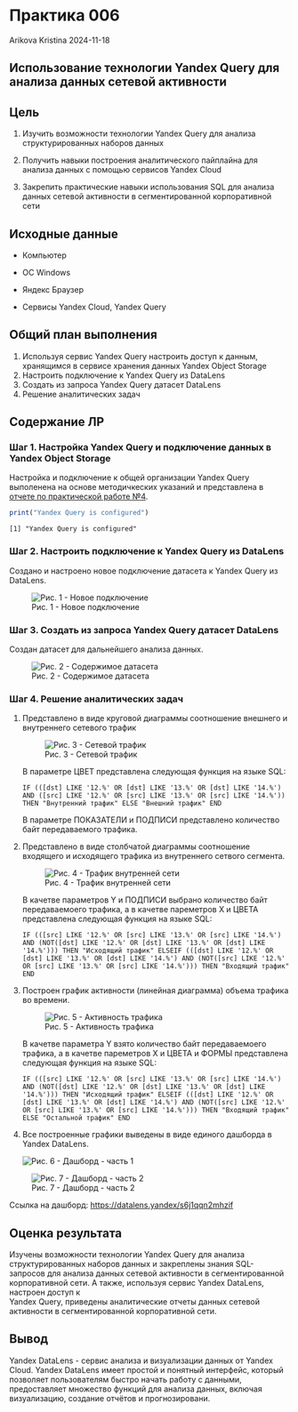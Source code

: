 # Практика 006
Arikova Kristina
2024-11-18

## Использование технологии Yandex Query для анализа данных сетевой активности

## Цель

1.  Изучить возможности технологии Yandex Query для анализа
    структурированных наборов данных

2.  Получить навыки построения аналитического пайплайна для анализа
    данных с помощью сервисов Yandex Cloud

3.  Закрепить практические навыки использования SQL для анализа данных
    сетевой активности в сегментированной корпоративной сети

## Исходные данные

-   Компьютер

-   ОС Windows

-   Яндекс Браузер

-   Сервисы Yandex Cloud, Yandex Query

## Общий план выполнения

1.  Используя сервис Yandex Query настроить доступ к данным, хранящимся
    в сервисе хранения данных Yandex Object Storage
2.  Настроить подключение к Yandex Query из DataLens
3.  Создать из запроса Yandex Query датасет DataLens
4.  Решение аналитических задач

## Содержание ЛР

### Шаг 1. Настройка Yandex Query и подключение данных в Yandex Object Storage

Настройка и подключение к общей организации Yandex Query выполенена на
основе методичкеских указаний и представлена в [отчете по практической
работе
№4](https://github.com/gigwrld/Threat_Hunt_Arikova/tree/main/PR_4).

``` r
print("Yandex Query is configured")
```

    [1] "Yandex Query is configured"

### Шаг 2. Настроить подключение к Yandex Query из DataLens

Создано и настроено новое подключение датасета к Yandex Query из
DataLens.

<figure>
<img src="images/Подключение.png" data-fig-align="center"
alt="Рис. 1 - Новое подключение" />
<figcaption aria-hidden="true">Рис. 1 - Новое подключение</figcaption>
</figure>

### Шаг 3. Создать из запроса Yandex Query датасет DataLens

Создан датасет для дальнейшего анализа данных.

<figure>
<img src="images/Датасет.png" data-fig-align="center"
alt="Рис. 2 - Содержимое датасета" />
<figcaption aria-hidden="true">Рис. 2 - Содержимое датасета</figcaption>
</figure>

### Шаг 4. Решение аналитических задач

1.  Представлено в виде круговой диаграммы соотношение внешнего и
    внутреннего сетевого трафик

    <figure>
    <img src="images/Сетевой%20трафик.png" alt="Рис. 3 - Сетевой трафик" />
    <figcaption aria-hidden="true">Рис. 3 - Сетевой трафик</figcaption>
    </figure>

    В параметре ЦВЕТ представлена следующая функция на языке SQL:

    `IF (([dst] LIKE '12.%' OR [dst] LIKE '13.%' OR [dst] LIKE '14.%') AND ([src] LIKE '12.%' OR [src] LIKE '13.%' OR [src] LIKE '14.%')) THEN "Внутренний трафик" ELSE "Внешний трафик" END`

    В параметре ПОКАЗАТЕЛИ и ПОДПИСИ представлено количество байт
    передаваемого трафика.

2.  Представлено в виде столбчатой диаграммы соотношение входящего и
    исходящего трафика из внутреннего сетвого сегмента.

    <figure>
    <img src="images/Трафик%20внутренней%20сети.png"
    alt="Рис. 4 - Трафик внутренней сети" />
    <figcaption aria-hidden="true">Рис. 4 - Трафик внутренней
    сети</figcaption>
    </figure>

    В качетве параметров Y и ПОДПИСИ выбрано количество байт
    передаваемоего трафика, а в качетве пареметров X и ЦВЕТА
    представлена следующая функция на языке SQL:

    `IF (([src] LIKE '12.%' OR [src] LIKE '13.%' OR [src] LIKE '14.%') AND (NOT([dst] LIKE '12.%' OR [dst] LIKE '13.%' OR [dst] LIKE '14.%'))) THEN "Исходящий трафик" ELSEIF (([dst] LIKE '12.%' OR [dst] LIKE '13.%' OR [dst] LIKE '14.%') AND (NOT([src] LIKE '12.%' OR [src] LIKE '13.%' OR [src] LIKE '14.%'))) THEN "Входящий трафик" END`

3.  Построен график активности (линейная диаграмма) объема трафика во
    времени.

    <figure>
    <img src="images/Активность%20трафика.png"
    alt="Рис. 5 - Активность трафика" />
    <figcaption aria-hidden="true">Рис. 5 - Активность трафика</figcaption>
    </figure>

    В качетве параметра Y взято количество байт передаваемоего трафика,
    а в качетве пареметров X и ЦВЕТА и ФОРМЫ представлена следующая
    функция на языке SQL:

    `IF (([src] LIKE '12.%' OR [src] LIKE '13.%' OR [src] LIKE '14.%') AND (NOT([dst] LIKE '12.%' OR [dst] LIKE '13.%' OR [dst] LIKE '14.%'))) THEN "Исходящий трафик" ELSEIF (([dst] LIKE '12.%' OR [dst] LIKE '13.%' OR [dst] LIKE '14.%') AND (NOT([src] LIKE '12.%' OR [src] LIKE '13.%' OR [src] LIKE '14.%'))) THEN "Входящий трафик" ELSE "Остальной трафик" END`

4.  Все построенные графики выведены в виде единого дашборда в Yandex
    DataLens.

      
    ![Рис. 6 - Дашборд - часть 1](images/Дашборд1.png)

<figure>
<img src="images/Дашборд2.png" alt="Рис. 7 - Дашборд - часть 2" />
<figcaption aria-hidden="true">Рис. 7 - Дашборд - часть 2</figcaption>
</figure>

Ссылка на дашборд:
https://datalens.yandex/s6j1qqn2mhzif

## Оценка результата

Изучены возможности технологии Yandex Query для анализа
структурированных наборов данных и закреплены знания SQL-запросов для
анализа данных сетевой активности в сегментированной корпоративной сети.
А также, используя сервис Yandex DataLens, настроен доступ к  
Yandex Query, приведены аналитические отчеты данных сетевой активности в
сегментированной корпоративной сети.  

## Вывод

Yandex DataLens - сервис анализа и визуализации данных от Yandex Cloud.
Yandex DataLens имеет простой и понятный интерфейс, который позволяет
пользователям быстро начать работу с данными, предоставляет множество
функций для анализа данных, включая визуализацию, создание отчётов и
прогнозировани.
